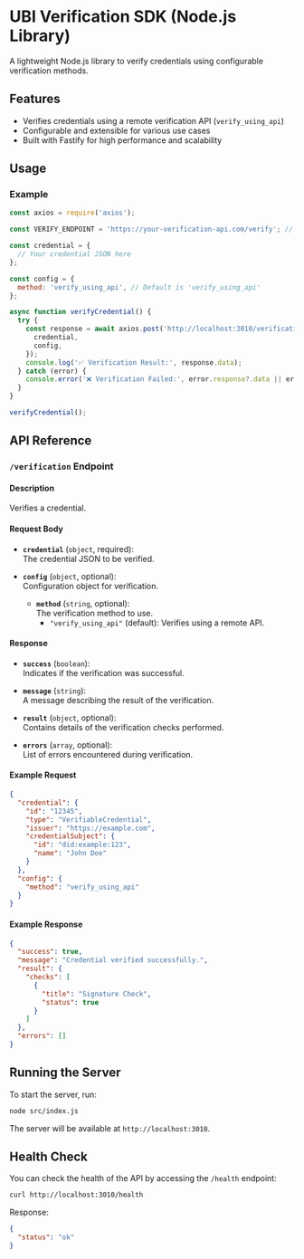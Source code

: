 # UBI Verification SDK (Node.js Library)

A lightweight Node.js library to verify credentials using configurable verification methods.

## Features

- Verifies credentials using a remote verification API (`verify_using_api`)
- Configurable and extensible for various use cases
- Built with Fastify for high performance and scalability

## Usage

### Example

```javascript
const axios = require('axios');

const VERIFY_ENDPOINT = 'https://your-verification-api.com/verify'; // Replace with your verification API endpoint

const credential = {
  // Your credential JSON here
};

const config = {
  method: 'verify_using_api', // Default is 'verify_using_api'
};

async function verifyCredential() {
  try {
    const response = await axios.post('http://localhost:3010/verification', {
      credential,
      config,
    });
    console.log('✅ Verification Result:', response.data);
  } catch (error) {
    console.error('❌ Verification Failed:', error.response?.data || error.message);
  }
}

verifyCredential();
```

## API Reference

### `/verification` Endpoint

#### Description

Verifies a credential.

#### Request Body

- **`credential`** (`object`, required):  
  The credential JSON to be verified.

- **`config`** (`object`, optional):  
  Configuration object for verification.  
  - **`method`** (`string`, optional):  
    The verification method to use.  
    - `"verify_using_api"` (default): Verifies using a remote API.

#### Response

- **`success`** (`boolean`):  
  Indicates if the verification was successful.

- **`message`** (`string`):  
  A message describing the result of the verification.

- **`result`** (`object`, optional):  
  Contains details of the verification checks performed.

- **`errors`** (`array`, optional):  
  List of errors encountered during verification.

#### Example Request

```json
{
  "credential": {
    "id": "12345",
    "type": "VerifiableCredential",
    "issuer": "https://example.com",
    "credentialSubject": {
      "id": "did:example:123",
      "name": "John Doe"
    }
  },
  "config": {
    "method": "verify_using_api"
  }
}
```

#### Example Response

```json
{
  "success": true,
  "message": "Credential verified successfully.",
  "result": {
    "checks": [
      {
        "title": "Signature Check",
        "status": true
      }
    ]
  },
  "errors": []
}
```

## Running the Server

To start the server, run:

```bash
node src/index.js
```

The server will be available at `http://localhost:3010`.

## Health Check

You can check the health of the API by accessing the `/health` endpoint:

```bash
curl http://localhost:3010/health
```

Response:

```json
{
  "status": "ok"
}
```
